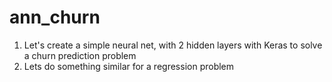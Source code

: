 # ann_churn
1. Let's create a simple neural net, with 2 hidden layers with Keras to solve a churn prediction problem
2. Lets do something similar for a regression problem
